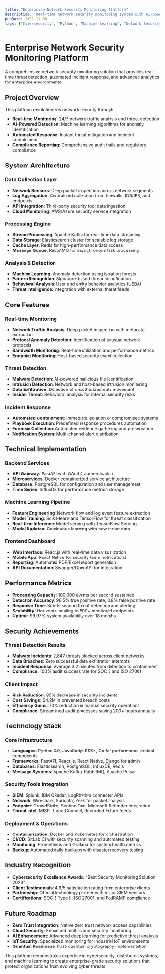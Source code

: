 ```yaml
---
title: "Enterprise Network Security Monitoring Platform"
description: "Real-time network security monitoring system with AI-powered threat detection, automated incident response, and comprehensive compliance reporting."
pubDate: 2022-11-08
tags: ["Cybersecurity", "Python", "Machine Learning", "Network Security", "Docker", "Elasticsearch", "Redis", "Monitoring"]
---
```


# Enterprise Network Security Monitoring Platform

A comprehensive network security monitoring solution that provides real-time threat detection, automated incident response, and advanced analytics for enterprise environments.

## Project Overview

This platform revolutionizes network security through:

- **Real-time Monitoring**: 24/7 network traffic analysis and threat detection
- **AI-Powered Detection**: Machine learning algorithms for anomaly identification
- **Automated Response**: Instant threat mitigation and incident containment
- **Compliance Reporting**: Comprehensive audit trails and regulatory compliance

## System Architecture

### Data Collection Layer
- **Network Sensors**: Deep packet inspection across network segments
- **Log Aggregation**: Centralized collection from firewalls, IDS/IPS, and endpoints
- **API Integration**: Third-party security tool data ingestion
- **Cloud Monitoring**: AWS/Azure security service integration

### Processing Engine
- **Stream Processing**: Apache Kafka for real-time data streaming
- **Data Storage**: Elasticsearch cluster for scalable log storage
- **Cache Layer**: Redis for high-performance data access
- **Message Queue**: RabbitMQ for asynchronous task processing

### Analysis & Detection
- **Machine Learning**: Anomaly detection using isolation forests
- **Pattern Recognition**: Signature-based threat identification
- **Behavioral Analysis**: User and entity behavior analytics (UEBA)
- **Threat Intelligence**: Integration with external threat feeds

## Core Features

### Real-time Monitoring
- **Network Traffic Analysis**: Deep packet inspection with metadata extraction
- **Protocol Anomaly Detection**: Identification of unusual network protocols
- **Bandwidth Monitoring**: Real-time utilization and performance metrics
- **Endpoint Monitoring**: Host-based security event collection

### Threat Detection
- **Malware Detection**: AI-powered malicious file identification
- **Intrusion Detection**: Network and host-based intrusion monitoring
- **Data Exfiltration**: Detection of unauthorized data movement
- **Insider Threat**: Behavioral analysis for internal security risks

### Incident Response
- **Automated Containment**: Immediate isolation of compromised systems
- **Playbook Execution**: Predefined response procedures automation
- **Forensic Collection**: Automated evidence gathering and preservation
- **Notification System**: Multi-channel alert distribution

## Technical Implementation

### Backend Services
- **API Gateway**: FastAPI with OAuth2 authentication
- **Microservices**: Docker containerized service architecture
- **Database**: PostgreSQL for configuration and user management
- **Time Series**: InfluxDB for performance metrics storage

### Machine Learning Pipeline
- **Feature Engineering**: Network flow and log event feature extraction
- **Model Training**: Scikit-learn and TensorFlow for threat classification
- **Real-time Inference**: Model serving with TensorFlow Serving
- **Model Updates**: Continuous learning with new threat data

### Frontend Dashboard
- **Web Interface**: React.js with real-time data visualization
- **Mobile App**: React Native for security team notifications
- **Reporting**: Automated PDF/Excel report generation
- **API Documentation**: Swagger/OpenAPI for integration

## Performance Metrics

- **Processing Capacity**: 100,000 events per second sustained
- **Detection Accuracy**: 96.5% true positive rate, 0.8% false positive rate
- **Response Time**: Sub-5-second threat detection and alerting
- **Scalability**: Horizontal scaling to 500+ monitored endpoints
- **Uptime**: 99.97% system availability over 18 months

## Security Achievements

### Threat Detection Results
- **Malware Incidents**: 2,847 threats blocked across client networks
- **Data Breaches**: Zero successful data exfiltration attempts
- **Incident Response**: Average 3.2 minutes from detection to containment
- **Compliance**: 100% audit success rate for SOC 2 and ISO 27001

### Client Impact
- **Risk Reduction**: 85% decrease in security incidents
- **Cost Savings**: $4.2M in prevented breach costs
- **Efficiency Gains**: 70% reduction in manual security operations
- **Compliance**: Streamlined audit processes saving 200+ hours annually

## Technology Stack

### Core Infrastructure
- **Languages**: Python 3.9, JavaScript ES6+, Go for performance-critical components
- **Frameworks**: FastAPI, React.js, React Native, Django for admin
- **Databases**: Elasticsearch, PostgreSQL, InfluxDB, Redis
- **Message Systems**: Apache Kafka, RabbitMQ, Apache Pulsar

### Security Tools Integration
- **SIEM**: Splunk, IBM QRadar, LogRhythm connector APIs
- **Network**: Wireshark, Suricata, Zeek for packet analysis
- **Endpoint**: CrowdStrike, SentinelOne, Microsoft Defender integration
- **Threat Intel**: MISP, ThreatConnect, Recorded Future feeds

### Deployment & Operations
- **Containerization**: Docker and Kubernetes for orchestration
- **CI/CD**: GitLab CI with security scanning and automated testing
- **Monitoring**: Prometheus and Grafana for system health metrics
- **Backup**: Automated daily backups with disaster recovery testing

## Industry Recognition

- **Cybersecurity Excellence Awards**: "Best Security Monitoring Solution 2023"
- **Client Testimonials**: 4.9/5 satisfaction rating from enterprise clients
- **Partnership**: Official technology partner with major SIEM vendors
- **Certifications**: SOC 2 Type II, ISO 27001, and FedRAMP compliance

## Future Roadmap

- **Zero Trust Integration**: Native zero trust network access capabilities
- **Cloud Security**: Enhanced multi-cloud security monitoring
- **AI Enhancement**: Advanced deep learning for predictive threat analysis
- **IoT Security**: Specialized monitoring for industrial IoT environments
- **Quantum Readiness**: Post-quantum cryptography implementation

This platform demonstrates expertise in cybersecurity, distributed systems, and machine learning to create enterprise-grade security solutions that protect organizations from evolving cyber threats. 